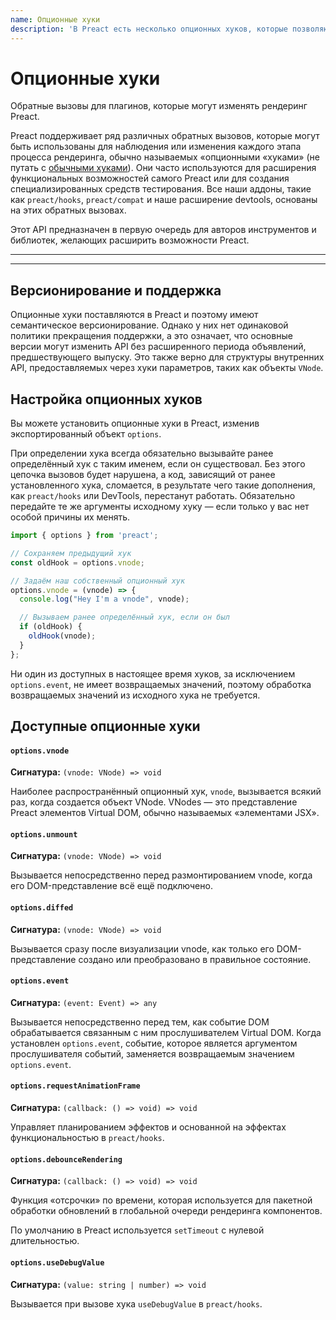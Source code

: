 ```yaml
---
name: Опционные хуки
description: 'В Preact есть несколько опционных хуков, которые позволяют прикреплять обратные вызовы к различным этапам процесса сравнения.'
---
```


# Опционные хуки

Обратные вызовы для плагинов, которые могут изменять рендеринг Preact.

Preact поддерживает ряд различных обратных вызовов, которые могут быть использованы для наблюдения или изменения каждого этапа процесса рендеринга, обычно называемых «опционными «хуками» (не путать с [обычными хуками](/guide/v10/hooks)). Они часто используются для расширения функциональных возможностей самого Preact или для создания специализированных средств тестирования. Все наши аддоны, такие как `preact/hooks`, `preact/compat` и наше расширение devtools, основаны на этих обратных вызовах.

Этот API предназначен в первую очередь для авторов инструментов и библиотек, желающих расширить возможности Preact.

---

<div><toc></toc></div>

---

## Версионирование и поддержка

Опционные хуки поставляются в Preact и поэтому имеют семантическое версионирование. Однако у них нет одинаковой политики прекращения поддержки, а это означает, что основные версии могут изменить API без расширенного периода объявлений, предшествующего выпуску. Это также верно для структуры внутренних API, предоставляемых через хуки параметров, таких как объекты `VNode`.

## Настройка опционных хуков

Вы можете установить опционные хуки в Preact, изменив экспортированный объект `options`.

При определении хука всегда обязательно вызывайте ранее определённый хук с таким именем, если он существовал. Без этого цепочка вызовов будет нарушена, а код, зависящий от ранее установленного хука, сломается, в результате чего такие дополнения, как `preact/hooks` или DevTools, перестанут работать. Обязательно передайте те же аргументы исходному хуку — если только у вас нет особой причины их менять.

```js
import { options } from 'preact';

// Сохраняем предыдущий хук
const oldHook = options.vnode;

// Задаём наш собственный опционный хук
options.vnode = (vnode) => {
  console.log("Hey I'm a vnode", vnode);

  // Вызываем ранее определённый хук, если он был
  if (oldHook) {
    oldHook(vnode);
  }
};
```

Ни один из доступных в настоящее время хуков, за исключением `options.event`, не имеет возвращаемых значений, поэтому обработка возвращаемых значений из исходного хука не требуется.

## Доступные опционные хуки

#### `options.vnode`

**Сигнатура:** `(vnode: VNode) => void`

Наиболее распространённый опционный хук, `vnode`, вызывается всякий раз, когда создается объект VNode. VNodes — это представление Preact элементов Virtual DOM, обычно называемых «элементами JSX».

#### `options.unmount`

**Сигнатура:** `(vnode: VNode) => void`

Вызывается непосредственно перед размонтированием vnode, когда его DOM-представление всё ещё подключено.

#### `options.diffed`

**Сигнатура:** `(vnode: VNode) => void`

Вызывается сразу после визуализации vnode, как только его DOM-представление создано или преобразовано в правильное состояние.

#### `options.event`

**Сигнатура:** `(event: Event) => any`

Вызывается непосредственно перед тем, как событие DOM обрабатывается связанным с ним прослушивателем Virtual DOM. Когда установлен `options.event`, событие, которое является аргументом прослушивателя событий, заменяется возвращаемым значением `options.event`.

#### `options.requestAnimationFrame`

**Сигнатура:** `(callback: () => void) => void`

Управляет планированием эффектов и основанной на эффектах функциональностью в `preact/hooks`.

#### `options.debounceRendering`

**Сигнатура:** `(callback: () => void) => void`

Функция «отсрочки» по времени, которая используется для пакетной обработки обновлений в глобальной очереди рендеринга компонентов.

По умолчанию в Preact используется `setTimeout` с нулевой длительностью.

#### `options.useDebugValue`

**Сигнатура:** `(value: string | number) => void`

Вызывается при вызове хука `useDebugValue` в `preact/hooks`.
